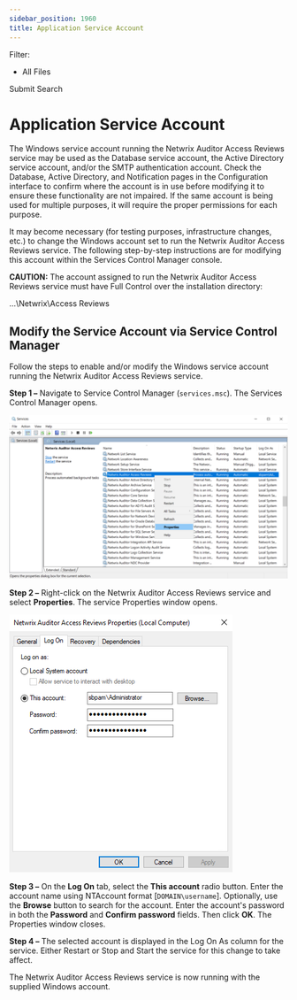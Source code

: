 ```yaml
---
sidebar_position: 1960
title: Application Service Account
---
```


Filter: 

* All Files

Submit Search

# Application Service Account

The Windows service account running the Netwrix Auditor Access Reviews service may be used as the Database service account, the Active Directory service account, and/or the SMTP authentication account. Check the Database, Active Directory, and Notification pages in the Configuration interface to confirm where the account is in use before modifying it to ensure these functionality are not impaired. If the same account is being used for multiple purposes, it will require the proper permissions for each purpose.

It may become necessary (for testing purposes, infrastructure changes, etc.) to change the Windows account set to run the Netwrix Auditor Access Reviews service. The following step-by-step instructions are for modifying this account within the Services Control Manager console.

**CAUTION:** The account assigned to run the Netwrix Auditor Access Reviews service must have Full Control over the installation directory:

...\Netwrix\Access Reviews

## Modify the Service Account via Service Control Manager

Follow the steps to enable and/or modify the Windows service account running the Netwrix Auditor Access Reviews service.

**Step 1 –** Navigate to Service Control Manager (`services.msc`). The Services Control Manager opens.

![Services Manager Console showing the Netwrix Access Information Center service and the right-click Menu](../../../../../../../static/images/Auditor_10.7/Content/Resources/Images/Access/Reviews/Admin/ServicesManager.png "Services Manager Console showing the Netwrix Access Information Center service and the right-click Menu")

**Step 2 –** Right-click on the Netwrix Auditor Access Reviews service and select **Properties**. The service Properties window opens.

![Netwrix Access Information Center service Properties window with Select User browser window](../../../../../../../static/images/Auditor_10.7/Content/Resources/Images/Access/Reviews/Admin/ServiceProperties.png "Netwrix Access Information Center service Properties window with Select User browser window")

**Step 3 –** On the **Log On** tab, select the **This account** radio button. Enter the account name using NTAccount format [`DOMAIN\username`]. Optionally, use the **Browse** button to search for the account. Enter the account's password in both the **Password** and **Confirm password** fields. Then click **OK**. The Properties window closes.

**Step 4 –** The selected account is displayed in the Log On As column for the service. Either Restart or Stop and Start the service for this change to take affect.

The Netwrix Auditor Access Reviews service is now running with the supplied Windows account.